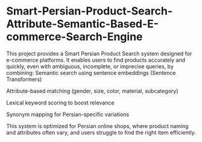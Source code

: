# Smart-Persian-Product-Search-Attribute-Semantic-Based-E-commerce-Search-Engine
This project provides a Smart Persian Product Search system designed for e-commerce platforms. It enables users to find products accurately and quickly, even with ambiguous, incomplete, or imprecise queries, by combining: Semantic search using sentence embeddings (Sentence Transformers)

Attribute-based matching (gender, size, color, material, subcategory)

Lexical keyword scoring to boost relevance

Synonym mapping for Persian-specific variations

This system is optimized for Persian online shops, where product naming and attributes often vary, and users struggle to find the right item efficiently.

